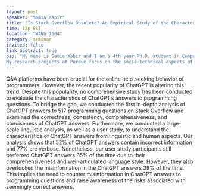 ```yaml
---
layout: post
speaker: "Samia Kabir"
title: "Is Stack Overflow Obsolete? An Empirical Study of the Characteristics of ChatGPT Answers to Stack Overflow Questions"
time: 12p EST
location: "WANG 1004"
category: seminar
invited: false
link_abstract: true
bio: "My name is Samia Kabir and I am a 4th year Ph.D. student in Computer Science at Purdue University. My research interest is in the intersection of Natural Language Processing, Information Visualization, and Human-AI Interaction. I am currently a part of the Human-Centered Software Systems Lab at Purdue, working under the supervision of [Dr. Tianyi Zhang](https://tianyi-zhang.github.io/) .
My research projects at Purdue focus on the socio-technical aspects of Large Language Models (LLM). I empirically study the correctness and quality issues of LLMs, and build interactive tools that can aid end-users in analyzing and understanding issues such as misinformation or stereotypes hidden in LLMs."
---
```

Q&A platforms have been crucial for the online help-seeking behavior of programmers. However, the recent popularity of ChatGPT is altering this trend. Despite this popularity, no comprehensive study has been conducted to evaluate the characteristics of ChatGPT’s answers to programming questions. To bridge the gap, we conducted the first in-depth analysis of ChatGPT answers to 517 programming questions on Stack Overflow and examined the correctness, consistency, comprehensiveness, and conciseness of ChatGPT answers. Furthermore, we conducted a large-scale linguistic analysis, as well as a user study, to understand the characteristics of ChatGPT answers from linguistic and human aspects. Our analysis shows that 52% of ChatGPT answers contain incorrect information and 77% are verbose. Nonetheless, our user study participants still preferred ChatGPT answers 35% of the time due to their comprehensiveness and well-articulated language style. However, they also overlooked the misinformation in the ChatGPT answers 39% of the time. This implies the need to counter misinformation in ChatGPT answers to programming questions and raise awareness of the risks associated with seemingly correct answers.
